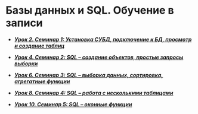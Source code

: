 # Базы данных и SQL. Обучение в записи

- ***[Урок 2. Семинар 1: Установка СУБД, подключение к БД, просмотр и создание таблиц](https://github.com/olgashenkel/Databases-and-SQL/tree/main/Seminar_01)***

- ***[Урок 4. Семинар 2: SQL – создание объектов, простые запросы выборки](https://github.com/olgashenkel/Databases-and-SQL/tree/main/Seminar_02)***

- ***[Урок 6. Семинар 3: SQL – выборка данных, сортировка, агрегатные функции](https://github.com/olgashenkel/Databases-and-SQL/tree/main/Seminar_03)***

- ***[Урок 8. Семинар 4: SQL – работа с несколькими таблицами](https://github.com/olgashenkel/Databases-and-SQL/tree/main/Seminar_04)***

- ***[Урок 10. Семинар 5: SQL – оконные функции](https://github.com/olgashenkel/Databases-and-SQL/tree/main/Seminar_05)***
